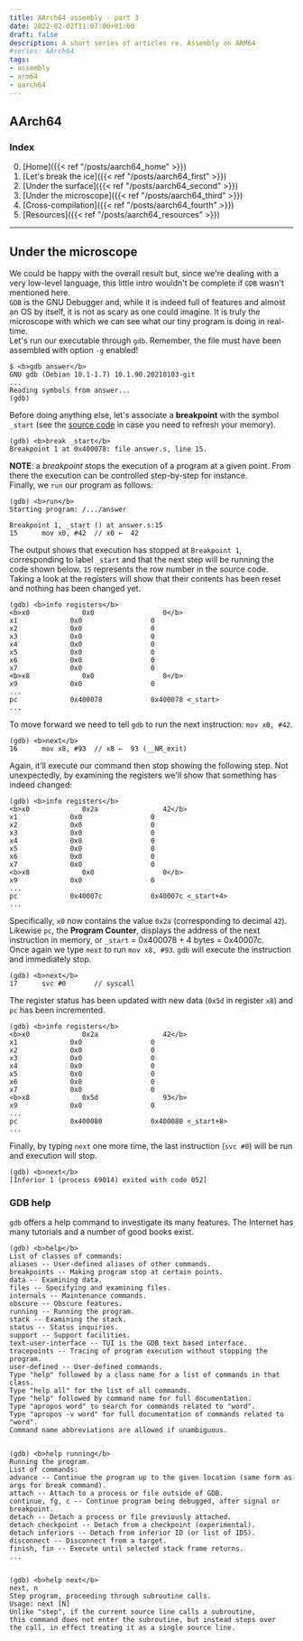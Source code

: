 ```yaml
---
title: AArch64 assembly - part 3
date: 2022-02-02T11:07:00+01:00
draft: false
description: A short series of articles re. Assembly on ARM64
#series: AArch64
tags:
- assembly
- arm64
- aarch64
---
```


## AArch64

### Index
0. [Home]({{< ref "/posts/aarch64_home" >}})</br>
1. [Let's break the ice]({{< ref "/posts/aarch64_first" >}})</br>
2. [Under the surface]({{< ref "/posts/aarch64_second" >}})</br>
3. [Under the microscope]({{< ref "/posts/aarch64_third" >}})</br>
4. [Cross-compilation]({{< ref "/posts/aarch64_fourth" >}})</br>
5. [Resources]({{< ref "/posts/aarch64_resources" >}})</br>

----

##  Under the microscope
We could be happy with the overall result but, since we're dealing with a very low-level language, this little intro wouldn't be complete if `GDB` wasn't mentioned here.</br>
`GDB` is the GNU Debugger and, while it is indeed full of features and almost an OS by itself, it is not as scary as one could imagine. It is truly the microscope with which we can see what our tiny program is doing in real-time.</br>
Let's run our executable through `gdb`. Remember, the file must have been assembled with option `-g` enabled!</br>

```
$ <b>gdb answer</b>
GNU gdb (Debian 10.1-1.7) 10.1.90.20210103-git
...
Reading symbols from answer...
(gdb)
```

Before doing anything else, let's associate a **breakpoint** with the symbol `_start` (see the [source code](answer.s) in case you need to refresh your memory).

```
(gdb) <b>break _start</b>
Breakpoint 1 at 0x400078: file answer.s, line 15.
```

**NOTE**: a *breakpoint* stops the execution of a program at a given point. From there the execution can be controlled step-by-step for instance.</br>
Finally, we `run` our program as follows:

```
(gdb) <b>run</b>
Starting program: /.../answer

Breakpoint 1, _start () at answer.s:15
15	    mov x0, #42  // x0 ←  42
```

The output shows that execution has stopped at `Breakpoint 1`, corresponding to label `_start` and that the next step will be running the code shown below. `15` represents the row number in the source code.</br>
Taking a look at the registers will show that their contents has been reset and nothing has been changed yet.

```
(gdb) <b>info registers</b>
<b>x0             0x0                 0</b>
x1             0x0                 0
x2             0x0                 0
x3             0x0                 0
x4             0x0                 0
x5             0x0                 0
x6             0x0                 0
x7             0x0                 0
<b>x8             0x0                 0</b>
x9             0x0                 0
...
pc             0x400078            0x400078 <_start>
...
```

To move forward we need to tell `gdb` to run the next instruction: `mov x0, #42`.

```
(gdb) <b>next</b>
16	    mov x8, #93  // x8 ←  93 (__NR_exit)
```

Again, it'll execute our command then stop showing the following step.
Not unexpectedly, by examining the registers we'll show that something has indeed changed:

```
(gdb) <b>info registers</b>
<b>x0             0x2a                42</b>
x1             0x0                 0
x2             0x0                 0
x3             0x0                 0
x4             0x0                 0
x5             0x0                 0
x6             0x0                 0
x7             0x0                 0
<b>x8             0x0                 0</b>
x9             0x0                 0
...
pc             0x40007c            0x40007c <_start+4>
...
```

Specifically, `x0` now contains the value `0x2a` (corresponding to decimal `42`). Likewise `pc`, the **Program Counter**, displays the address of the next instruction in memory, or `_start` = 0x400078 + 4 bytes = 0x40007c.</br>Once again we type `next` to run `mov x8, #93`. `gdb` will execute the instruction and immediately stop.

```
(gdb) <b>next</b>
17	    svc #0       // syscall
```

The register status has been updated with new data (`0x5d` in register `x8`) and `pc` has been incremented.

```
(gdb) <b>info registers</b>
<b>x0             0x2a                42</b>
x1             0x0                 0
x2             0x0                 0
x3             0x0                 0
x4             0x0                 0
x5             0x0                 0
x6             0x0                 0
x7             0x0                 0
<b>x8             0x5d                93</b>
x9             0x0                 0
...
pc             0x400080            0x400080 <_start+8>
...
```

Finally, by typing `next` one more time, the last instruction (`svc #0`) will be run and execution will stop.

```
(gdb) <b>next</b>
[Inferior 1 (process 69014) exited with code 052]
```

### GDB help
`gdb` offers a help command to investigate its many features. The Internet has many tutorials and a number of good books exist.

```
(gdb) <b>help</b>
List of classes of commands:
aliases -- User-defined aliases of other commands.
breakpoints -- Making program stop at certain points.
data -- Examining data.
files -- Specifying and examining files.
internals -- Maintenance commands.
obscure -- Obscure features.
running -- Running the program.
stack -- Examining the stack.
status -- Status inquiries.
support -- Support facilities.
text-user-interface -- TUI is the GDB text based interface.
tracepoints -- Tracing of program execution without stopping the program.
user-defined -- User-defined commands.
Type "help" followed by a class name for a list of commands in that class.
Type "help all" for the list of all commands.
Type "help" followed by command name for full documentation.
Type "apropos word" to search for commands related to "word".
Type "apropos -v word" for full documentation of commands related to "word".
Command name abbreviations are allowed if unambiguous.


(gdb) <b>help running</b>
Running the program.
List of commands:
advance -- Continue the program up to the given location (same form as args for break command).
attach -- Attach to a process or file outside of GDB.
continue, fg, c -- Continue program being debugged, after signal or breakpoint.
detach -- Detach a process or file previously attached.
detach checkpoint -- Detach from a checkpoint (experimental).
detach inferiors -- Detach from inferior ID (or list of IDS).
disconnect -- Disconnect from a target.
finish, fin -- Execute until selected stack frame returns.
...


(gdb) <b>help next</b>
next, n
Step program, proceeding through subroutine calls.
Usage: next [N]
Unlike "step", if the current source line calls a subroutine,
this command does not enter the subroutine, but instead steps over
the call, in effect treating it as a single source line.
```

